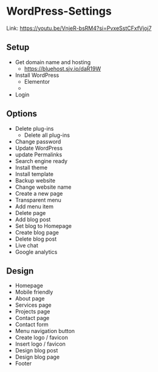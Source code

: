 # WordPress-Settings
Link: https://youtu.be/VnjeR-bsRM4?si=PvxeSstCFxfVjoj7 

## Setup
- Get domain name and hosting
   * https://bluehost.sjv.io/daR19W 
- Install WordPress
  * Elementor
  * 
- Login

## Options
- Delete plug-ins
   * Delete all plug-ins
- Change password
- Update WordPress
- update Permalinks
- Search engine ready
- Install theme
- Install template
- Backup website
- Change website name
- Create a new page
- Transparent menu
- Add menu item
- Delete page
- Add blog post
- Set blog to Homepage
- Create blog page
- Delete blog post
- Live chat
- Google analytics

## Design
- Homepage
- Mobile friendly
- About page
- Services page
- Projects page
- Contact page
- Contact form
- Menu navigation button
- Create logo / favicon
- Insert logo / favicon
- Design blog post
- Design blog page
- Footer
